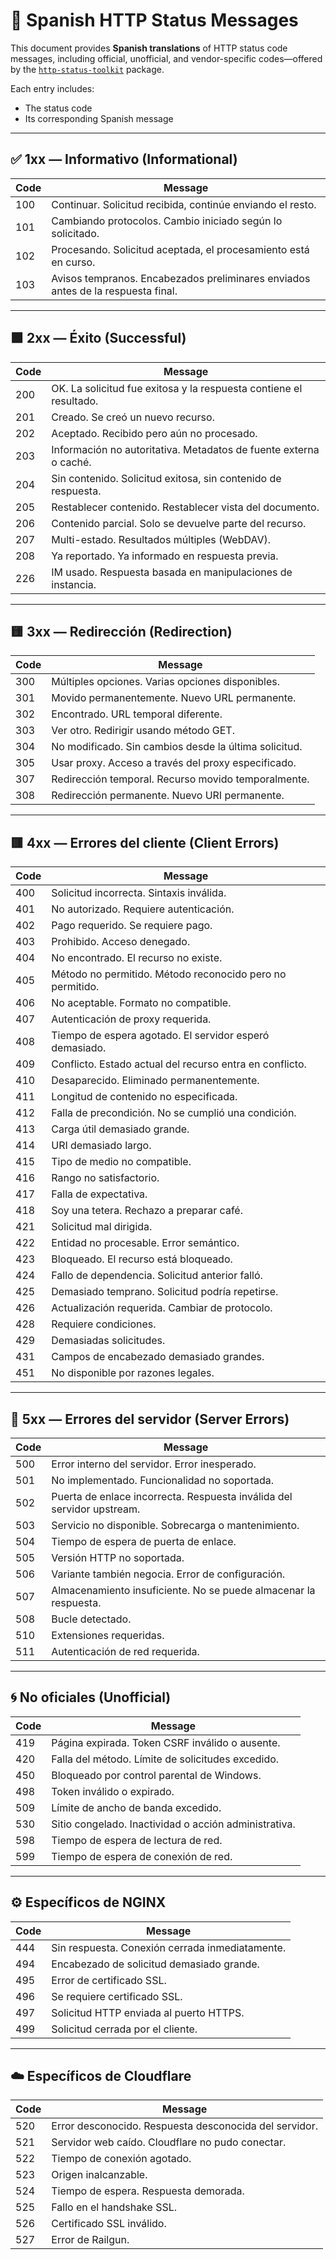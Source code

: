 # 📘 Spanish HTTP Status Messages

This document provides **Spanish translations** of HTTP status code messages, including official, unofficial, and vendor-specific codes—offered by the [`http-status-toolkit`](https://www.npmjs.com/package/http-status-toolkit) package.

Each entry includes:

* The status code
* Its corresponding Spanish message

---

## ✅ 1xx — Informativo (Informational)

| Code | Message                                                                          |
| ---- | -------------------------------------------------------------------------------- |
| 100  | Continuar. Solicitud recibida, continúe enviando el resto.                       |
| 101  | Cambiando protocolos. Cambio iniciado según lo solicitado.                       |
| 102  | Procesando. Solicitud aceptada, el procesamiento está en curso.                  |
| 103  | Avisos tempranos. Encabezados preliminares enviados antes de la respuesta final. |

---

## 🟩 2xx — Éxito (Successful)

| Code | Message                                                            |
| ---- | ------------------------------------------------------------------ |
| 200  | OK. La solicitud fue exitosa y la respuesta contiene el resultado. |
| 201  | Creado. Se creó un nuevo recurso.                                  |
| 202  | Aceptado. Recibido pero aún no procesado.                          |
| 203  | Información no autoritativa. Metadatos de fuente externa o caché.  |
| 204  | Sin contenido. Solicitud exitosa, sin contenido de respuesta.      |
| 205  | Restablecer contenido. Restablecer vista del documento.            |
| 206  | Contenido parcial. Solo se devuelve parte del recurso.             |
| 207  | Multi-estado. Resultados múltiples (WebDAV).                       |
| 208  | Ya reportado. Ya informado en respuesta previa.                    |
| 226  | IM usado. Respuesta basada en manipulaciones de instancia.         |

---

## 🟨 3xx — Redirección (Redirection)

| Code | Message                                               |
| ---- | ----------------------------------------------------- |
| 300  | Múltiples opciones. Varias opciones disponibles.      |
| 301  | Movido permanentemente. Nuevo URL permanente.         |
| 302  | Encontrado. URL temporal diferente.                   |
| 303  | Ver otro. Redirigir usando método GET.                |
| 304  | No modificado. Sin cambios desde la última solicitud. |
| 305  | Usar proxy. Acceso a través del proxy especificado.   |
| 307  | Redirección temporal. Recurso movido temporalmente.   |
| 308  | Redirección permanente. Nuevo URI permanente.         |

---

## 🟥 4xx — Errores del cliente (Client Errors)

| Code | Message                                                   |
| ---- | --------------------------------------------------------- |
| 400  | Solicitud incorrecta. Sintaxis inválida.                  |
| 401  | No autorizado. Requiere autenticación.                    |
| 402  | Pago requerido. Se requiere pago.                         |
| 403  | Prohibido. Acceso denegado.                               |
| 404  | No encontrado. El recurso no existe.                      |
| 405  | Método no permitido. Método reconocido pero no permitido. |
| 406  | No aceptable. Formato no compatible.                      |
| 407  | Autenticación de proxy requerida.                         |
| 408  | Tiempo de espera agotado. El servidor esperó demasiado.   |
| 409  | Conflicto. Estado actual del recurso entra en conflicto.  |
| 410  | Desaparecido. Eliminado permanentemente.                  |
| 411  | Longitud de contenido no especificada.                    |
| 412  | Falla de precondición. No se cumplió una condición.       |
| 413  | Carga útil demasiado grande.                              |
| 414  | URI demasiado largo.                                      |
| 415  | Tipo de medio no compatible.                              |
| 416  | Rango no satisfactorio.                                   |
| 417  | Falla de expectativa.                                     |
| 418  | Soy una tetera. Rechazo a preparar café.                  |
| 421  | Solicitud mal dirigida.                                   |
| 422  | Entidad no procesable. Error semántico.                   |
| 423  | Bloqueado. El recurso está bloqueado.                     |
| 424  | Fallo de dependencia. Solicitud anterior falló.           |
| 425  | Demasiado temprano. Solicitud podría repetirse.           |
| 426  | Actualización requerida. Cambiar de protocolo.            |
| 428  | Requiere condiciones.                                     |
| 429  | Demasiadas solicitudes.                                   |
| 431  | Campos de encabezado demasiado grandes.                   |
| 451  | No disponible por razones legales.                        |

---

## 🛑 5xx — Errores del servidor (Server Errors)

| Code | Message                                                                |
| ---- | ---------------------------------------------------------------------- |
| 500  | Error interno del servidor. Error inesperado.                          |
| 501  | No implementado. Funcionalidad no soportada.                           |
| 502  | Puerta de enlace incorrecta. Respuesta inválida del servidor upstream. |
| 503  | Servicio no disponible. Sobrecarga o mantenimiento.                    |
| 504  | Tiempo de espera de puerta de enlace.                                  |
| 505  | Versión HTTP no soportada.                                             |
| 506  | Variante también negocia. Error de configuración.                      |
| 507  | Almacenamiento insuficiente. No se puede almacenar la respuesta.       |
| 508  | Bucle detectado.                                                       |
| 510  | Extensiones requeridas.                                                |
| 511  | Autenticación de red requerida.                                        |

---

## 🌀 No oficiales (Unofficial)

| Code | Message                                               |
| ---- | ----------------------------------------------------- |
| 419  | Página expirada. Token CSRF inválido o ausente.       |
| 420  | Falla del método. Límite de solicitudes excedido.     |
| 450  | Bloqueado por control parental de Windows.            |
| 498  | Token inválido o expirado.                            |
| 509  | Límite de ancho de banda excedido.                    |
| 530  | Sitio congelado. Inactividad o acción administrativa. |
| 598  | Tiempo de espera de lectura de red.                   |
| 599  | Tiempo de espera de conexión de red.                  |

---

## ⚙️ Específicos de NGINX

| Code | Message                                         |
| ---- | ----------------------------------------------- |
| 444  | Sin respuesta. Conexión cerrada inmediatamente. |
| 494  | Encabezado de solicitud demasiado grande.       |
| 495  | Error de certificado SSL.                       |
| 496  | Se requiere certificado SSL.                    |
| 497  | Solicitud HTTP enviada al puerto HTTPS.         |
| 499  | Solicitud cerrada por el cliente.               |

---

## ☁️ Específicos de Cloudflare

| Code | Message                                                |
| ---- | ------------------------------------------------------ |
| 520  | Error desconocido. Respuesta desconocida del servidor. |
| 521  | Servidor web caído. Cloudflare no pudo conectar.       |
| 522  | Tiempo de conexión agotado.                            |
| 523  | Origen inalcanzable.                                   |
| 524  | Tiempo de espera. Respuesta demorada.                  |
| 525  | Fallo en el handshake SSL.                             |
| 526  | Certificado SSL inválido.                              |
| 527  | Error de Railgun.                                      |
